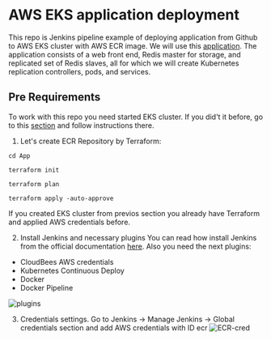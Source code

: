 # AWS EKS application deployment
This repo is Jenkins pipeline example of deploying application from Github to AWS EKS cluster with AWS ECR image. We will use this [application](https://github.com/Kasper886/guest-book). The application consists of a web front end, Redis master for storage, and replicated set of Redis slaves, all for which we will create Kubernetes replication controllers, pods, and services.

## Pre Requirements
To work with this repo you need started EKS cluster. If you did't it before, go to this [section](https://github.com/Kasper886/WaveProject/tree/master/EKS-Cluster) and follow instructions there.

1. Let's create ECR Repository by Terraform:
```
cd App
```
```
terraform init
```
```
terraform plan
```
```
terraform apply -auto-approve
```
If you created EKS cluster from previos section you already have Terraform and applied AWS credentials before.

2. Install Jenkins and necessary plugins
You can read how install Jenkins from the official documentation [here](https://www.jenkins.io/doc/book/installing/linux/).
Also you need the next plugins:
- CloudBees AWS credentials
- Kubernetes Continuous Deploy
- Docker
- Docker Pipeline

![plugins](https://user-images.githubusercontent.com/51818001/141673704-99c9e449-64b1-41a7-9b25-d4268fb8960f.png)

3. Credentials settings.
Go to Jenkins -> Manage Jenkins -> Global credentials section and add AWS credentials with ID ecr
![ECR-cred](https://user-images.githubusercontent.com/51818001/141673824-f6b21a25-7d21-4459-ab7a-1a978369a1d6.png)
 

